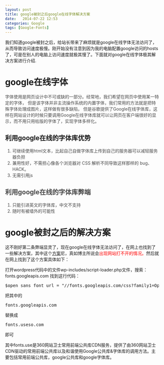```yaml
---
layout: post
title: google被封之后google在线字体解决方案
date:   2014-07-22 12:53
categories: Google
tags: [Google-Fonts]
---
```


我们知道google被封之后，给站长带来了麻烦就是google在线字体无法访问了，从而导致访问速度极慢。刚开始没有注意到因为我的电脑配置google访问的hosts了，可是在别人的电脑上访问速度就极其慢了。下面就对google在线字体极其解决方案进行介绍.
<h1><strong>google在线字体</strong></h1>
<span style="color: #494949;">字体使用是网页设计中不可或缺的一部分。经常地，我们希望在网页中使用某一特定的字体，</span><span style="color: #494949;"> </span><span style="color: #494949;">但是该字体并非主流操作系统的内置字体，我们常用的方法就是把特殊字体处理成图片，这样做有很多缺陷，</span><span style="color: #494949;"> </span><span style="color: #494949;">但是谷歌提供了Google在线字体库，这样在网站设计的时候只要调用Google在线字体库就可以让网页在客户端很好的显示，而不用只用枯版的字体了，实现字体多样化。</span>
<h2><strong>利用google在线的字体库优势</strong></h2>
<div style="color: #494949;">
<ol>
	<li><span style="color: #494949;">可继续使用html文本，比起自己自做字体库上传到自己的服务器可以减轻服务器负担</span></li>
	<li><span style="color: #494949;">兼用性好，不需担心像各个浏览器对 CSS 解析不同导致这样那样的 bug、HACK。</span></li>
	<li><span style="color: #494949;">无需引用js</span></li>
</ol>
</div>
<div style="color: #494949;">
<h2><strong>利用google在线的字体库弊端</strong></h2>
</div>
<div style="color: #494949;">
<ol>
	<li><span style="color: #494949;">只能引进英文的字体库，中文不支持</span></li>
	<li><span style="color: #494949;">随时有被墙外的可能性</span></li>
</ol>
</div>
<h1><strong>google被封之后的解决方案</strong></h1>
这不刚好第二条弊端显灵了，现在google在线字体无法访问了，在网上也找到了一些解决方案，其中这个<a title="方案1" href="http://www.hula8.net/article/3767.html" target="_blank">方案</a>尼，真如博主所说会<span style="color: #ff0000;">出现网站打不开的情况。</span>然后就在网上找到了这个方案具体如下：

打开wordpress代码中的文件wp-includes/script-loader.php文件，搜索：fonts.googleapis.com 找到这行代码：
<pre class="brush: php; gutter: true">$open_sans_font_url = &quot;//fonts.googleapis.com/css?family1=Open+Sans:300italic,400italic,600italic,300,400,600&amp;subset=$subsets&quot;;</pre>
把其中的
<pre class="brush: php; gutter: true">fonts.googleapis.com</pre>
替换成
<pre class="brush: php; gutter: true">fonts.useso.com</pre>
即可

其中fonts.use是360网站卫士常用前端公共库CDN服务，提供了由360网站卫士CDN驱动的常用前端公共库以及和谐使用Google公共库&amp;字体库的调用方法。主要包括常用前端公共库，google公共库和google字体库。
